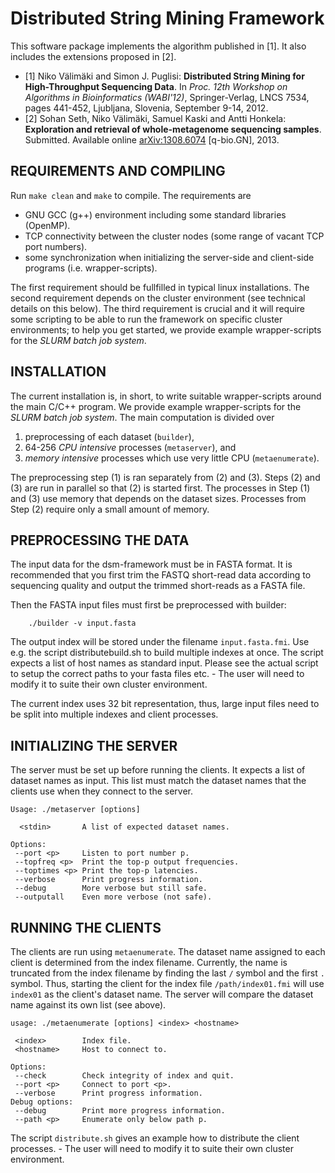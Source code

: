 Distributed String Mining Framework
====

This software package implements the algorithm published in [1]. It also includes
the extensions  proposed in [2].

- [1] Niko Välimäki and Simon J. Puglisi: **Distributed String Mining for
High-Throughput Sequencing Data**. In _Proc. 12th Workshop on Algorithms
in Bioinformatics (WABI'12)_, Springer-Verlag, LNCS 7534, pages
441-452, Ljubljana, Slovenia, September 9-14, 2012.
- [2] Sohan Seth, Niko Välimäki, Samuel Kaski and Antti Honkela: **Exploration 
and retrieval of whole-metagenome sequencing samples**. 
Submitted. Available online [arXiv:1308.6074](http://arxiv.org/abs/1308.6074) 
[q-bio.GN], 2013. 


REQUIREMENTS AND COMPILING
----

Run `make clean` and `make` to compile. The requirements are

- GNU GCC (g++) environment including some standard libraries (OpenMP).
- TCP connectivity between the cluster nodes (some range of vacant TCP port numbers).
- some synchronization when initializing the server-side and 
client-side programs (i.e. wrapper-scripts).

The first requirement should be fullfilled in typical linux installations. 
The second requirement depends on the cluster environment (see technical 
details on this below). The third requirement is crucial and it will 
require some scripting to be able to run the framework on specific cluster 
environments; to help you get started, we provide example wrapper-scripts 
for the _SLURM batch job system_.


INSTALLATION
----

The current installation is, in short, to write suitable wrapper-scripts 
around the main C/C++ program. We provide example wrapper-scripts for the 
_SLURM batch job system_. The main computation is divided over

1. preprocessing of each dataset (`builder`),
2. 64-256 _CPU intensive_ processes (`metaserver`), and
3. _memory intensive_ processes which use very little CPU (`metaenumerate`).

The preprocessing step (1) is ran separately from (2) and (3). 
Steps (2) and (3) are run in parallel so that (2) is started first. The 
processes in Step (1) and (3) use memory that depends on the dataset sizes.
Processes from Step (2) require only a small amount of memory.


PREPROCESSING THE DATA
----

The input data for the dsm-framework must be in FASTA format. It is
recommended that you first trim the FASTQ short-read data according
to sequencing quality and output the trimmed short-reads as a FASTA file.

Then the FASTA input files must first be preprocessed with builder:

```
    ./builder -v input.fasta
```

The output index will be stored under the filename `input.fasta.fmi`.
Use e.g. the script distributebuild.sh to build multiple indexes at
once. The script expects a list of host names as standard
input. Please see the actual script to setup the correct paths to your
fasta files etc. - The user will need to modify it to suite their own
cluster environment.

The current index uses 32 bit representation, thus, large input files
need to be split into multiple indexes and client processes.


INITIALIZING THE SERVER
----

The server must be set up before running the clients. It expects a
list of dataset names as input. This list must match the dataset names
that the clients use when they connect to the server.

```
Usage: ./metaserver [options]

  <stdin>       A list of expected dataset names.

Options:
 --port <p>     Listen to port number p.
 --topfreq <p>  Print the top-p output frequencies.
 --toptimes <p> Print the top-p latencies.
 --verbose      Print progress information.
 --debug        More verbose but still safe.
 --outputall    Even more verbose (not safe).
```


RUNNING THE CLIENTS
----

The clients are run using `metaenumerate`. The dataset name assigned
to each client is determined from the index filename. Currently, the
name is truncated from the index filename by finding the last `/`
symbol and the first `.` symbol. Thus, starting the client for the
index file `/path/index01.fmi` will use `index01` as the client's
dataset name. The server will compare the dataset name against its own
list (see above).

```
usage: ./metaenumerate [options] <index> <hostname>

 <index>        Index file.
 <hostname>     Host to connect to.

Options: 
 --check        Check integrity of index and quit.
 --port <p>     Connect to port <p>.
 --verbose      Print progress information.
Debug options:
 --debug        Print more progress information.
 --path <p>     Enumerate only below path p.
```

The script `distribute.sh` gives an example how to distribute the client
processes. - The user will need to modify it to suite their own
cluster environment.
